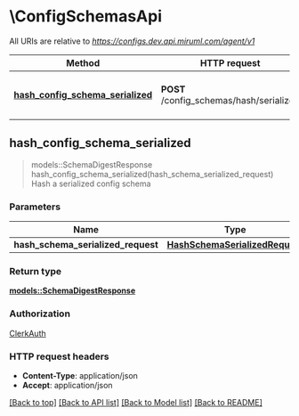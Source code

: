 # \ConfigSchemasApi

All URIs are relative to *https://configs.dev.api.miruml.com/agent/v1*

Method | HTTP request | Description
------------- | ------------- | -------------
[**hash_config_schema_serialized**](ConfigSchemasApi.md#hash_config_schema_serialized) | **POST** /config_schemas/hash/serialized | Hash a serialized config schema



## hash_config_schema_serialized

> models::SchemaDigestResponse hash_config_schema_serialized(hash_schema_serialized_request)
Hash a serialized config schema

### Parameters


Name | Type | Description  | Required | Notes
------------- | ------------- | ------------- | ------------- | -------------
**hash_schema_serialized_request** | [**HashSchemaSerializedRequest**](HashSchemaSerializedRequest.md) |  | [required] |

### Return type

[**models::SchemaDigestResponse**](SchemaDigestResponse.md)

### Authorization

[ClerkAuth](../README.md#ClerkAuth)

### HTTP request headers

- **Content-Type**: application/json
- **Accept**: application/json

[[Back to top]](#) [[Back to API list]](../README.md#documentation-for-api-endpoints) [[Back to Model list]](../README.md#documentation-for-models) [[Back to README]](../README.md)

